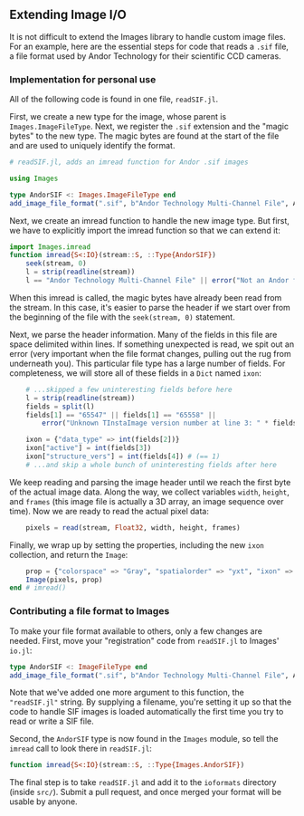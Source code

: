 ## Extending Image I/O

It is not difficult to extend the Images library to handle custom
image files.  For an example, here are the essential steps for code
that reads a `.sif` file, a file format used by Andor Technology for
their scientific CCD cameras.

### Implementation for personal use

All of the following code is found in
one file, `readSIF.jl`.

First, we create a new type for the image, whose parent is
`Images.ImageFileType`.  Next, we register the `.sif` extension and
the "magic bytes" to the new type.  The magic bytes are found at
the start of the file and are used to uniquely identify the format.

```julia
# readSIF.jl, adds an imread function for Andor .sif images

using Images

type AndorSIF <: Images.ImageFileType end
add_image_file_format(".sif", b"Andor Technology Multi-Channel File", AndorSIF)
```

Next, we create an imread function to handle the new image type.  But
first, we have to explicitly import the imread function so that we can
extend it:

```julia
import Images.imread
function imread{S<:IO}(stream::S, ::Type{AndorSIF})
    seek(stream, 0)
    l = strip(readline(stream))
    l == "Andor Technology Multi-Channel File" || error("Not an Andor file: " * l)
```

When this imread is called, the magic bytes have already been read
from the stream.  In this case, it's easier to parse the header if we start over
from the beginning of the file with the `seek(stream, 0)` statement.

Next, we parse the header information.  Many of the fields in this
file are space delimited within lines.  If something unexpected is
read, we spit out an error (very important when the file format
changes, pulling out the rug from underneath you).  This particular file
type has a large number of fields.  For completeness, we will store
all of these fields in a `Dict` named `ixon`:

```julia
    # ...skipped a few uninteresting fields before here
    l = strip(readline(stream))
    fields = split(l)
    fields[1] == "65547" || fields[1] == "65558" ||
        error("Unknown TInstaImage version number at line 3: " * fields[1])

    ixon = {"data_type" => int(fields[2])}
    ixon["active"] = int(fields[3])
    ixon["structure_vers"] = int(fields[4]) # (== 1)
    # ...and skip a whole bunch of uninteresting fields after here
```

We keep reading and parsing the image header until we reach the first
byte of the actual image data.  Along the way, we collect variables
`width`, `height`, and `frames` (this image file is actually a 3D
array, an image sequence over time).  Now we are ready to read the
actual pixel data:

```julia
    pixels = read(stream, Float32, width, height, frames)
```

Finally, we wrap up by setting the properties, including the new
`ixon` collection, and return the `Image`:

```julia
    prop = {"colorspace" => "Gray", "spatialorder" => "yxt", "ixon" => ixon}
    Image(pixels, prop)
end # imread()
```

### Contributing a file format to Images

To make your file format available to others, only a few changes are
needed.  First, move your "registration" code from `readSIF.jl` to
Images' `io.jl`:

```julia
type AndorSIF <: ImageFileType end
add_image_file_format(".sif", b"Andor Technology Multi-Channel File", AndorSIF, "readSIF.jl")
```

Note that we've added one more argument to this function, the
`"readSIF.jl"` string. By supplying a filename, you're setting it up
so that the code to handle SIF images is loaded automatically the
first time you try to read or write a SIF file.

Second, the `AndorSIF` type is now found in the `Images` module, so
tell the `imread` call to look there in `readSIF.jl`:

```julia
function imread{S<:IO}(stream::S, ::Type{Images.AndorSIF})
```

The final step is to take `readSIF.jl` and add it to the `ioformats`
directory (inside `src/`). Submit a pull request, and once merged your
format will be usable by anyone.
